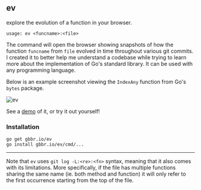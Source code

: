 ## ev
explore the evolution of a function in your browser.
```
usage: ev <funcname>:<file>
```
The command will open the browser showing snapshots of how the function `funcname` from `file` evolved in time throughout various git commits. I created it to better help me understand a codebase while trying to learn more about the implementation of Go's standard library. It can be used with any programming language.

Below is an example screenshot viewing the `IndexAny` function from Go's `bytes` package.

![ev](http://i67.tinypic.com/2eatsfc.png)

See a [demo](https://youtu.be/GqfDZX7xLUQ) of it, or try it out yourself!

### Installation

```
go get gbbr.io/ev
go install gbbr.io/ev/cmd/...
```
---

Note that `ev` uses `git log -L:<re>:<fn>` syntax, meaning that it also comes with its limitations. More specifically, if the file has multiple functions sharing the same name (ie. both method and function) it will only refer to the first occurrence starting from the top of the file.
